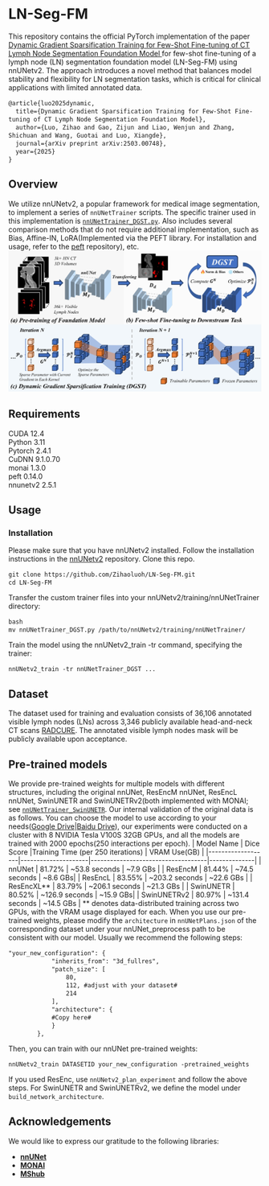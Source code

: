 # LN-Seg-FM

This repository contains the official PyTorch implementation of the paper [Dynamic Gradient Sparsification Training for Few-Shot Fine-tuning of CT Lymph Node Segmentation Foundation Model
](https://arxiv.org/abs/2503.00748) for few-shot fine-tuning of a lymph node (LN) segmentation foundation model (LN-Seg-FM) using nnUNetv2. The approach introduces a novel method that balances model stability and flexibility for LN segmentation tasks, which is critical for clinical applications with limited annotated data.

    @article{luo2025dynamic,
      title={Dynamic Gradient Sparsification Training for Few-Shot Fine-tuning of CT Lymph Node Segmentation Foundation Model},
      author={Luo, Zihao and Gao, Zijun and Liao, Wenjun and Zhang, Shichuan and Wang, Guotai and Luo, Xiangde},
      journal={arXiv preprint arXiv:2503.00748},
      year={2025}
    }
 
## Overview

We utilize nnUNetv2, a popular framework for medical image segmentation, to implement a series of `nnUNetTrainer` scripts. The specific trainer used in this implementation is [`nnUNetTrainer_DGST.py`](nnUNetTrainer/nnUNetTrainer_DGST.py). Also includes several comparison methods that do not require additional implementation, such as Bias, Affine-IN, LoRA(Implemented via the PEFT library. For installation and usage, refer to the [peft](https://github.com/huggingface/peft) repository), etc. 
![Framework](framework.png)
## Requirements
CUDA 12.4<br />
Python 3.11<br /> 
Pytorch 2.4.1<br />
CuDNN 9.1.0.70<br />
monai 1.3.0<br />
peft 0.14.0<br />
nnunetv2 2.5.1<br />
## Usage

### Installation

Please make sure that you have nnUNetv2 installed. Follow the installation instructions in the [nnUNetv2](https://github.com/MIC-DKFZ/nnUNet) repository.
Clone this repo.
```
git clone https://github.com/Zihaoluoh/LN-Seg-FM.git
cd LN-Seg-FM
```
Transfer the custom trainer files into your nnUNetv2/training/nnUNetTrainer directory:
```
bash
mv nnUNetTrainer_DGST.py /path/to/nnUNetv2/training/nnUNetTrainer/
```
Train the model using the nnUNetv2_train -tr command, specifying the trainer:
```
nnUNetv2_train -tr nnUNetTrainer_DGST ...
```

## Dataset

The dataset used for training and evaluation consists of 36,106 annotated visible lymph nodes (LNs) across 3,346 publicly available head-and-neck CT scans [RADCURE](https://www.cancerimagingarchive.net/collection/radcure). The annotated visible lymph nodes mask will be publicly available upon acceptance.

## Pre-trained models
We provide pre-trained weights for multiple models with different structures, including the original nnUNet, ResEncM nnUNet, ResEncL nnUNet, SwinUNETR and SwinUNETRv2(both implemented with MONAI; see [`nnUNetTrainer_SwinUNETR`](nnUNetTrainer/nnUNetTrainer_SwinUNETR.py). Our internal validation of the original data is as follows. You can choose the model to use according to your needs([Google Drive](https://drive.google.com/drive/folders/1ydvmX6tneDdvVUqWF7o8d_C0HJMf9v3c?usp=sharing)|[Baidu Drive](https://pan.baidu.com/s/1mmooYfYawXexUlU87bfZ1A?pwd=LNFM)), our experiments were conducted on a cluster with 8 NVIDIA Tesla V100S 32GB GPUs, and all the models are trained with 2000 epochs(250 interactions per epoch).
| Model Name        | Dice Score          |Training Time (per 250 iterations) | VRAM Use(GB) |
|-------------------|---------------------|------------------------------------|--------------|
| nnUNet          | 81.72%                | ~53.8 seconds                      | ~7.9 GBs  |
| ResEncM           | 81.44%                | ~74.5 seconds                         | ~8.6 GBs|
| ResEncL           | 83.55%                | ~203.2 seconds                         | ~22.6 GBs |
| ResEncXL**           | 83.79%                | ~206.1 seconds                         | ~21.3 GBs |
| SwinUNETR           | 80.52%                | ~126.9 seconds                         | ~15.9 GBs|
| SwinUNETRv2           | 80.97%                | ~131.4 seconds                         | ~14.5 GBs |
\** denotes data-distributed training across two GPUs, with the VRAM usage displayed for each.
When you use our pre-trained weights, please modify the `architecture` in `nnUNetPlans.json` of the corresponding dataset under your nnUNet_preprocess path to be consistent with our model. Usually we recommend the following steps:
```
"your_new_configuration": {
            "inherits_from": "3d_fullres",
            "patch_size": [
                80,
                112, #adjust with your dataset#
                214
            ],
            "architecture": {
            #Copy here#
            }
        },
```
Then, you can train with our nnUNet pre-trained weights:

```
nnUNetv2_train DATASETID your_new_configuration -pretrained_weights
```

If you used ResEnc, use `nnUNetv2_plan_experiment` and follow the above steps. For SwinUNETR and SwinUNETRv2, we define the model under `build_network_architecture`.

## Acknowledgements
We would like to express our gratitude to the following libraries:
- **[nnUNet](https://github.com/MIC-DKFZ/nnUNet)**
- **[MONAI](https://github.com/Project-MONAI/MONAI)**
- **[MShub](https://github.com/Luoxd1996/MSHub)**
